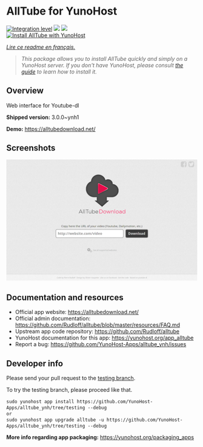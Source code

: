 <!--
N.B.: This README was automatically generated by https://github.com/YunoHost/apps/tree/master/tools/README-generator
It shall NOT be edited by hand.
-->

# AllTube for YunoHost

[![Integration level](https://dash.yunohost.org/integration/alltube.svg)](https://dash.yunohost.org/appci/app/alltube) ![](https://ci-apps.yunohost.org/ci/badges/alltube.status.svg) ![](https://ci-apps.yunohost.org/ci/badges/alltube.maintain.svg)  
[![Install AllTube with YunoHost](https://install-app.yunohost.org/install-with-yunohost.svg)](https://install-app.yunohost.org/?app=alltube)

*[Lire ce readme en français.](./README_fr.md)*

> *This package allows you to install AllTube quickly and simply on a YunoHost server.
If you don't have YunoHost, please consult [the guide](https://yunohost.org/#/install) to learn how to install it.*

## Overview

Web interface for Youtube-dl

**Shipped version:** 3.0.0~ynh1

**Demo:** https://alltubedownload.net/

## Screenshots

![](./doc/screenshots/screenshot.png)

## Documentation and resources

* Official app website: https://alltubedownload.net/
* Official admin documentation: https://github.com/Rudloff/alltube/blob/master/resources/FAQ.md
* Upstream app code repository: https://github.com/Rudloff/alltube
* YunoHost documentation for this app: https://yunohost.org/app_alltube
* Report a bug: https://github.com/YunoHost-Apps/alltube_ynh/issues

## Developer info

Please send your pull request to the [testing branch](https://github.com/YunoHost-Apps/alltube_ynh/tree/testing).

To try the testing branch, please proceed like that.
```
sudo yunohost app install https://github.com/YunoHost-Apps/alltube_ynh/tree/testing --debug
or
sudo yunohost app upgrade alltube -u https://github.com/YunoHost-Apps/alltube_ynh/tree/testing --debug
```

**More info regarding app packaging:** https://yunohost.org/packaging_apps